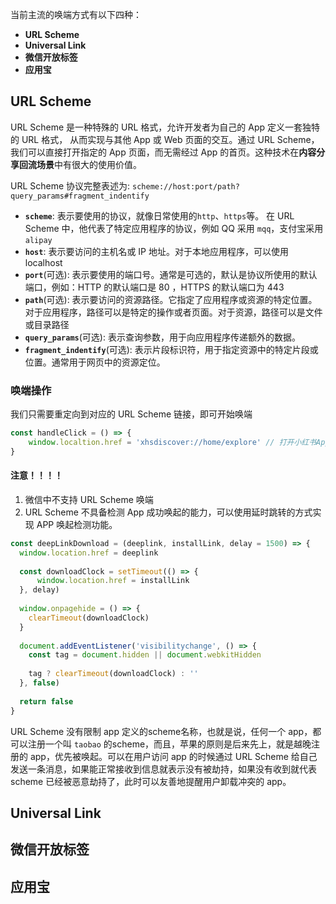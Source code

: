 当前主流的唤端方式有以下四种：
- **URL Scheme**
- **Universal Link**
- **微信开放标签**
- **应用宝**

## URL Scheme

URL Scheme 是一种特殊的 URL 格式，允许开发者为自己的 App 定义一套独特的 URL 格式， 从而实现与其他 App 或 Web 页面的交互。通过 URL Scheme，我们可以直接打开指定的 App 页面，而无需经过 App 的首页。这种技术在**内容分享回流场景**中有很大的使用价值。

URL Scheme 协议完整表述为: `scheme://host:port/path?query_params#fragment_indentify`
- **`scheme`**: 表示要使用的协议，就像日常使用的`http`、`https`等。 在 URL Scheme 中，他代表了特定应用程序的协议，例如 QQ 采用 `mqq`，支付宝采用 `alipay`
- **`host`**: 表示要访问的主机名或 IP 地址。对于本地应用程序，可以使用 localhost
- **`port`**(可选): 表示要使用的端口号。通常是可选的，默认是协议所使用的默认端口，例如：HTTP 的默认端口是 80 ，HTTPS 的默认端口为 443
- **`path`**(可选): 表示要访问的资源路径。它指定了应用程序或资源的特定位置。对于应用程序，路径可以是特定的操作或者页面。对于资源，路径可以是文件或目录路径
- **`query_params`**(可选): 表示查询参数，用于向应用程序传递额外的数据。
- **`fragment_indentify`**(可选): 表示片段标识符，用于指定资源中的特定片段或位置。通常用于网页中的资源定位。
### 唤端操作

我们只需要重定向到对应的 URL Scheme 链接，即可开始唤端
```javascript
const handleClick = () => {
	window.localtion.href = 'xhsdiscover://home/explore' // 打开小红书App的发现页
}
```

#### 注意！！！！

1. 微信中不支持 URL Scheme 唤端
2. URL Scheme 不具备检测 App 成功唤起的能力，可以使用延时跳转的方式实现 APP 唤起检测功能。
```javascript
const deepLinkDownload = (deeplink, installLink, delay = 1500) => {
  window.location.href = deeplink
 
  const downloadClock = setTimeout(() => {
      window.location.href = installLink
  }, delay)
 
  window.onpagehide = () => {
    clearTimeout(downloadClock)
  }
 
  document.addEventListener('visibilitychange', () => {
    const tag = document.hidden || document.webkitHidden
 
    tag ? clearTimeout(downloadClock) : '' 
  }, false)
 
  return false
}
```

URL Scheme 没有限制 app 定义的scheme名称，也就是说，任何一个 app，都可以注册一个叫 `taobao` 的scheme，而且，苹果的原则是后来先上，就是越晚注册的 app，优先被唤起。可以在用户访问 app 的时候通过 URL Scheme 给自己发送一条消息，如果能正常接收到信息就表示没有被劫持，如果没有收到就代表 scheme 已经被恶意劫持了，此时可以友善地提醒用户卸载冲突的 app。
## Universal Link

## 微信开放标签
## 应用宝